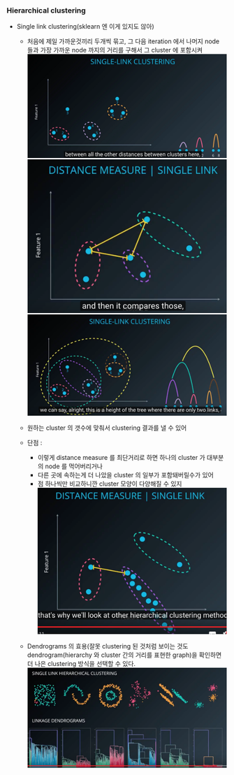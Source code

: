 ### Hierarchical clustering
* Single link clustering(sklearn 엔 이게 있지도 않아)
	* 처음에 제일 가까운것끼리 두개씩 묶고, 그 다음 iteration 에서 나머지 node 들과 가장 가까운 node 까지의 거리를 구해서 그 cluster 에 포함시켜
	![single_link](image/3_2_1.png "single_link")
	![single_link](image/3_2_2.png "single_link")
	![single_link](image/3_2_3.png "single_link")

	* 원하는 cluster 의 갯수에 맞춰서 clustering 결과를 낼 수 있어
	* 단점 : 
		* 이렇게 distance measure 를 최단거리로 하면 하나의 cluster 가 대부분의 node 를 먹어버리거나
		* 다른 곳에 속하는게 더 나았을 cluster 의 일부가 포함돼버릴수가 있어
		* 점 하나씩만 비교하니깐 cluster 모양이 다양해질 수 있지
		![single_link](image/3_2_4.png "single_link")
	* Dendrograms 의 효용(잘못 clustering 된 것처럼 보이는 것도 dendrogram(hierarchy 와 cluster 간의 거리를 표현한 graph)을 확인하면 더 나은 clustering 방식을 선택할 수 있다.
	![Dendrograms](image/3_2_5.png "Dendrograms")

